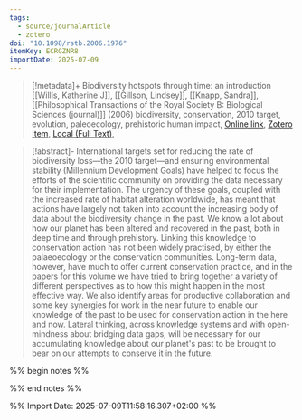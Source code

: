 ```yaml
---
tags:
  - source/journalArticle
  - zotero
doi: "10.1098/rstb.2006.1976"
itemKey: ECRGZNR8
importDate: 2025-07-09
---
```

>[!metadata]+
> Biodiversity hotspots through time: an introduction
> [[Willis, Katherine J]], [[Gillson, Lindsey]], [[Knapp, Sandra]], 
> [[Philosophical Transactions of the Royal Society B: Biological Sciences (journal)]] (2006)
> biodiversity, conservation, 2010 target, evolution, paleoecology, prehistoric human impact, 
> [Online link](https://royalsocietypublishing.org/doi/10.1098/rstb.2006.1976), [Zotero Item](zotero://select/library/items/ECRGZNR8), [Local (Full Text)](file://C:/Users/aburg/Documents/references/zotero/storage/682KW9WH/Willis2006_Biodiversityhotspots.pdf), 

>[!abstract]-
>International targets set for reducing the rate of biodiversity loss—the 2010 target—and ensuring environmental stability (Millennium Development Goals) have helped to focus the efforts of the scientific community on providing the data necessary for their implementation. The urgency of these goals, coupled with the increased rate of habitat alteration worldwide, has meant that actions have largely not taken into account the increasing body of data about the biodiversity change in the past. We know a lot about how our planet has been altered and recovered in the past, both in deep time and through prehistory. Linking this knowledge to conservation action has not been widely practised, by either the palaeoecology or the conservation communities. Long-term data, however, have much to offer current conservation practice, and in the papers for this volume we have tried to bring together a variety of different perspectives as to how this might happen in the most effective way. We also identify areas for productive collaboration and some key synergies for work in the near future to enable our knowledge of the past to be used for conservation action in the here and now. Lateral thinking, across knowledge systems and with open-mindness about bridging data gaps, will be necessary for our accumulating knowledge about our planet's past to be brought to bear on our attempts to conserve it in the future.

%% begin notes %%

%% end notes %%

%% Import Date: 2025-07-09T11:58:16.307+02:00 %%
